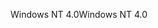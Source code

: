<span data-ttu-id="2cc59-101">Windows NT 4.0</span><span class="sxs-lookup"><span data-stu-id="2cc59-101">Windows NT 4.0</span></span>
